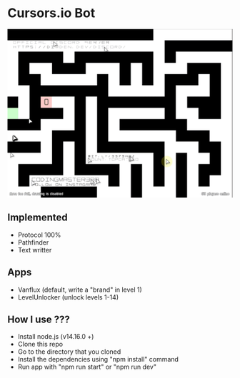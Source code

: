 # Cursors.io Bot

![](level-unlocker.gif)

## Implemented
- Protocol 100%
- Pathfinder
- Text writter

## Apps
- Vanflux (default, write a "brand" in level 1)
- LevelUnlocker (unlock levels 1-14)

## How I use ???

- Install node.js (v14.16.0 +)
- Clone this repo
- Go to the directory that you cloned
- Install the dependencies using "npm install" command
- Run app with "npm run start" or "npm run dev"
